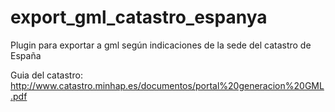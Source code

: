 # export_gml_catastro_espanya
Plugin para exportar a gml según indicaciones de la sede del catastro de España

Guia del catastro:
http://www.catastro.minhap.es/documentos/portal%20generacion%20GML.pdf

